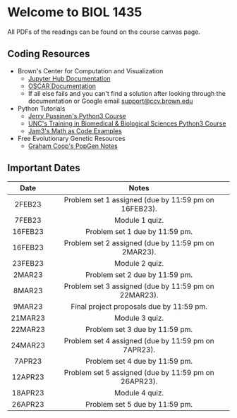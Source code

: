# Welcome to BIOL 1435

All PDFs of the readings can be found on the course canvas page.

## Coding Resources

* Brown's Center for Computation and Visualization
  * [Jupyter Hub Documentation](https://docs.ccv.brown.edu/jupyterhub/)
  * [OSCAR Documentation](https://docs.ccv.brown.edu/oscar/)
  * If all else fails and you can't find a solution after looking through the documentation or Google email  [support@ccv.brown.edu](mailto:support@ccv.brown.edu)
* Python Tutorials
  * [Jerry Pussinen's Python3 Course](https://github.com/jerry-git/learn-python3)
  * [UNC's Training in Biomedical & Biological Sciences Python3 Course](https://github.com/How-to-Learn-to-Code/python-class)
  * [Jam3's Math as Code Examples](https://github.com/Jam3/math-as-code/blob/master/PYTHON-README.md)
* Free Evolutionary Genetic Resources
  * [Graham Coop's PopGen Notes](https://github.com/cooplab/popgen-notes)

## Important Dates

|  Date   |                        Notes                         |
| :-----: | :--------------------------------------------------: |
| 2FEB23  | Problem set 1 assigned (due by 11:59 pm on 16FEB23). |
| 7FEB23  |                    Module 1 quiz.                    |
| 16FEB23 |            Problem set 1 due by 11:59 pm.            |
| 16FEB23 | Problem set 2 assigned (due by 11:59 pm on 2MAR23).  |
| 23FEB23 |                    Module 2 quiz.                    |
| 2MAR23  |            Problem set 2 due by 11:59 pm.            |
| 8MAR23  | Problem set 3 assigned (due by 11:59 pm on 22MAR23). |
| 9MAR23  |       Final project proposals due by 11:59 pm.       |
| 21MAR23 |                    Module 3 quiz.                    |
| 22MAR23 |            Problem set 3 due by 11:59 pm.            |
| 24MAR23 | Problem set 4 assigned (due by 11:59 pm on 7APR23).  |
| 7APR23  |            Problem set 4 due by 11:59 pm.            |
| 12APR23 | Problem set 5 assigned (due by 11:59 pm on 26APR23). |
| 18APR23 |                    Module 4 quiz.                    |
| 26APR23 |            Problem set 5 due by 11:59 pm.            |

